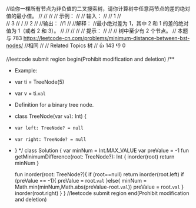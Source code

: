 //给你一棵所有节点为非负值的二叉搜索树，请你计算树中任意两节点的差的绝对值的最小值。 
//
// 
//
// 示例： 
//
// 输入：
//
//   1
//    \
//     3
//    /
//   2
//
//输出：
//1
//
//解释：
//最小绝对差为 1，其中 2 和 1 的差的绝对值为 1（或者 2 和 3）。
// 
//
// 
//
// 提示： 
//
// 
// 树中至少有 2 个节点。 
// 本题与 783 https://leetcode-cn.com/problems/minimum-distance-between-bst-nodes/ 
//相同 
// 
// Related Topics 树 
// 👍 143 👎 0


//leetcode submit region begin(Prohibit modification and deletion)
/**
 * Example:
 * var ti = TreeNode(5)
 * var v = ti.`val`
 * Definition for a binary tree node.
 * class TreeNode(var `val`: Int) {
 *     var left: TreeNode? = null
 *     var right: TreeNode? = null
 * }
 */
class Solution {
    var minNum = Int.MAX_VALUE
    var preValue = -1
    fun getMinimumDifference(root: TreeNode?): Int {
        inorder(root)
        return minNum
    }

    fun inorder(root: TreeNode?){
        if (root==null) return
        inorder(root.left)
        if (preValue == -1){
            preValue = root.`val`
        }else{
            minNum = Math.min(minNum,Math.abs(preValue-root.`val`))
            preValue = root.`val`
        }
        inorder(root.right)
    }
}
//leetcode submit region end(Prohibit modification and deletion)

